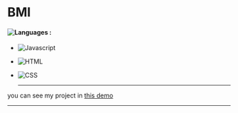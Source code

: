 # BMI
#### ![Languages](https://img.shields.io/github/languages/count/zeynab-jalalian/BMI) : 
 - ![Javascript](https://img.shields.io/badge/javascript-yellow)
 - ![HTML](https://img.shields.io/badge/Html-orange)
 - ![CSS](https://img.shields.io/badge/Css-blue)
   
   ---
 you can see my project in [this demo](https://zeynab-jalalian.github.io/BMI)
___
